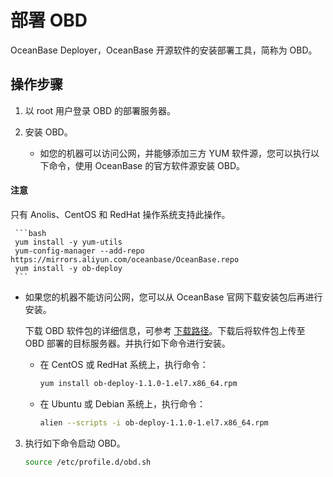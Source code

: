 # 部署 OBD

OceanBase Deployer，OceanBase 开源软件的安装部署工具，简称为 OBD。

## 操作步骤

1. 以 root 用户登录 OBD 的部署服务器。

2. 安装 OBD。

   * 如您的机器可以访问公网，并能够添加三方 YUM 软件源，您可以执行以下命令，使用 OceanBase 的官方软件源安装 OBD。

  <main id="notice" type='notice'>
    <h4>注意</h4>
    <p>只有 Anolis、CentOS 和 RedHat 操作系统支持此操作。</p>
  </main>

     ```bash
     yum install -y yum-utils
     yum-config-manager --add-repo https://mirrors.aliyun.com/oceanbase/OceanBase.repo
     yum install -y ob-deploy
     ```

   * 如果您的机器不能访问公网，您可以从 OceanBase 官网下载安装包后再进行安装。

     下载 OBD 软件包的详细信息，可参考 [下载路径](../4.installation-preparation.md)。下载后将软件包上传至 OBD 部署的目标服务器。并执行如下命令进行安装。
     * 在 CentOS 或 RedHat 系统上，执行命令：

       ```bash
       yum install ob-deploy-1.1.0-1.el7.x86_64.rpm
       ```

     * 在 Ubuntu 或 Debian 系统上，执行命令：

       ```bash
       alien --scripts -i ob-deploy-1.1.0-1.el7.x86_64.rpm
       ```

3. 执行如下命令启动 OBD。

   ```bash
   source /etc/profile.d/obd.sh
   ```
